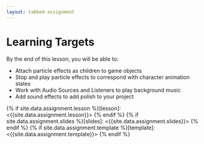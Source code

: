 ```yaml
---
layout: tabbed-assignment
---
```


# Learning Targets

By the end of this lesson, you will be able to:

* Attach particle effects as children to game objects
* Stop and play particle effects to correspond with character animation states
* Work with Audio Sources and Listeners to play background music
* Add sound effects to add polish to your project

<!-- Don't edit links here, change them in _data/assignment.yml instead, -->

{% if site.data.assignment.lesson   %}[lesson]: <{{site.data.assignment.lesson}}>     {% endif %}
{% if site.data.assignment.slides   %}[slides]:   <{{site.data.assignment.slides}}>   {% endif %}
{% if site.data.assignment.template %}[template]: <{{site.data.assignment.template}}> {% endif %}
